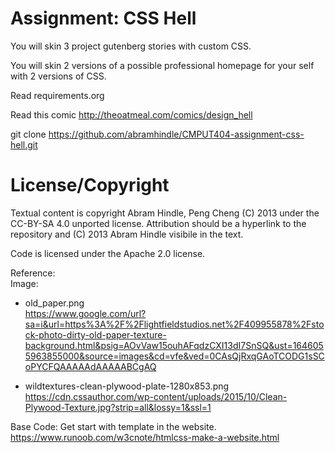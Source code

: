 Assignment: CSS Hell
====================

You will skin 3 project gutenberg stories with custom CSS.

You will skin 2 versions of a possible professional homepage for your
self with 2 versions of CSS.

Read requirements.org

Read this comic http://theoatmeal.com/comics/design_hell

git clone https://github.com/abramhindle/CMPUT404-assignment-css-hell.git

License/Copyright
=================

Textual content is copyright Abram Hindle, Peng Cheng (C) 2013 under the CC-BY-SA
4.0 unported license. Attribution should be a hyperlink to the
repository and (C) 2013 Abram Hindle visibile in the text.

Code is licensed under the Apache 2.0 license.

Reference:  
Image:  
- old_paper.png  
https://www.google.com/url?sa=i&url=https%3A%2F%2Flightfieldstudios.net%2F409955878%2Fstock-photo-dirty-old-paper-texture-background.html&psig=AOvVaw15ouhAFqdzCXI13dI7SnSQ&ust=1646055963855000&source=images&cd=vfe&ved=0CAsQjRxqGAoTCODG1sSCoPYCFQAAAAAdAAAAABCgAQ  

- wildtextures-clean-plywood-plate-1280x853.png  
https://cdn.cssauthor.com/wp-content/uploads/2015/10/Clean-Plywood-Texture.jpg?strip=all&lossy=1&ssl=1  

Base Code: 
Get start with template in the website. 
https://www.runoob.com/w3cnote/htmlcss-make-a-website.html


